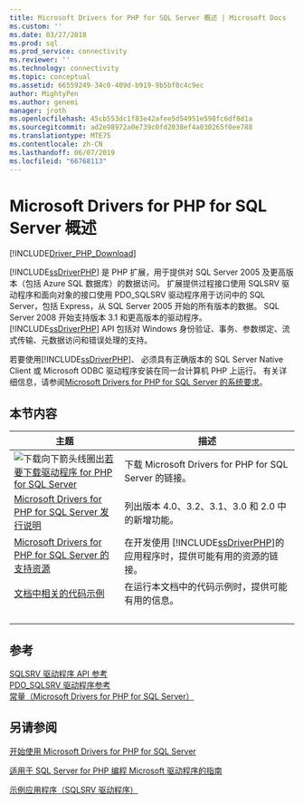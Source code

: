 ```yaml
---
title: Microsoft Drivers for PHP for SQL Server 概述 | Microsoft Docs
ms.custom: ''
ms.date: 03/27/2018
ms.prod: sql
ms.prod_service: connectivity
ms.reviewer: ''
ms.technology: connectivity
ms.topic: conceptual
ms.assetid: 66559249-34c0-409d-b919-9b5bf0c4c9ec
author: MightyPen
ms.author: genemi
manager: jroth
ms.openlocfilehash: 45cb553dc1f83e42afee5d54951e598fc6df8d1a
ms.sourcegitcommit: ad2e98972a0e739c0fd2038ef4a030265f0ee788
ms.translationtype: MTE75
ms.contentlocale: zh-CN
ms.lasthandoff: 06/07/2019
ms.locfileid: "66768113"
---
```

# <a name="overview-of-the-microsoft-drivers-for-php-for-sql-server"></a>Microsoft Drivers for PHP for SQL Server 概述

[!INCLUDE[Driver_PHP_Download](../../includes/driver_php_download.md)]

[!INCLUDE[ssDriverPHP](../../includes/ssdriverphp_md.md)] 是 PHP 扩展，用于提供对 SQL Server 2005 及更高版本（包括 Azure SQL 数据库）的数据访问。 扩展提供过程接口使用 SQLSRV 驱动程序和面向对象的接口使用 PDO_SQLSRV 驱动程序用于访问中的 SQL Server，包括 Express，从 SQL Server 2005 开始的所有版本的数据。 SQL Server 2008 开始支持版本 3.1 和更高版本的驱动程序。 [!INCLUDE[ssDriverPHP](../../includes/ssdriverphp_md.md)] API 包括对 Windows 身份验证、事务、参数绑定、流式传输、元数据访问和错误处理的支持。  
  
若要使用[!INCLUDE[ssDriverPHP](../../includes/ssdriverphp_md.md)]、 必须具有正确版本的 SQL Server Native Client 或 Microsoft ODBC 驱动程序安装在同一台计算机 PHP 上运行。  有关详细信息，请参阅[Microsoft Drivers for PHP for SQL Server 的系统要求](../../connect/php/system-requirements-for-the-php-sql-driver.md)。  
  
## <a name="in-this-section"></a>本节内容  
  
|主题|描述|  
|---------|---------------|  
| ![下载向下箭头线圈出](../../ssdt/media/download.png)[若要下载驱动程序 for PHP for SQL Server](download-drivers-php-sql-server.md) | 下载 Microsoft Drivers for PHP for SQL Server 的链接。 |
|[Microsoft Drivers for PHP for SQL Server 发行说明](../../connect/php/release-notes-php-sql-driver.md)|列出版本 4.0、3.2、3.1、3.0 和 2.0 中的新增功能。|  
|[Microsoft Drivers for PHP for SQL Server 的支持资源](../../connect/php/support-resources-for-the-php-sql-driver.md)|在开发使用 [!INCLUDE[ssDriverPHP](../../includes/ssdriverphp_md.md)]的应用程序时，提供可能有用的资源的链接。|  
|[文档中相关的代码示例](../../connect/php/about-code-examples-in-the-documentation.md)|在运行本文档中的代码示例时，提供可能有用的信息。|  
| &nbsp; | &nbsp; |

## <a name="reference"></a>参考

[SQLSRV 驱动程序 API 参考](../../connect/php/sqlsrv-driver-api-reference.md)  
[PDO_SQLSRV 驱动程序参考](../../connect/php/pdo-sqlsrv-driver-reference.md)  
[常量（Microsoft Drivers for PHP for SQL Server）](../../connect/php/constants-microsoft-drivers-for-php-for-sql-server.md)  

## <a name="see-also"></a>另请参阅

[开始使用 Microsoft Drivers for PHP for SQL Server](../../connect/php/getting-started-with-the-php-sql-driver.md)

[适用于 SQL Server for PHP 编程 Microsoft 驱动程序的指南](../../connect/php/programming-guide-for-php-sql-driver.md)

[示例应用程序（SQLSRV 驱动程序）](../../connect/php/example-application-sqlsrv-driver.md)
